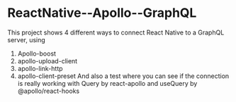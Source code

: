 # ReactNative--Apollo--GraphQL
This project shows 4 different ways to connect React Native to a GraphQL server, using 
1. Apollo-boost
2. apollo-upload-client
3. apollo-link-http
4. apollo-client-preset
And also a test where you can see if the connection is really working with
Query by react-apollo and useQuery by @apollo/react-hooks

